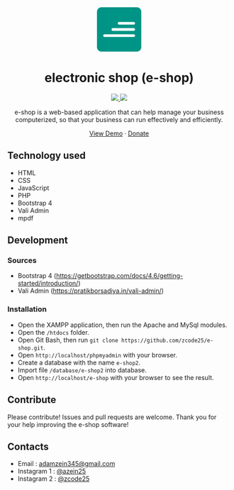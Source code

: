 <div align="center">
    <a href="https://electronicshop.rf.gd">
        <img src="img/eshop.png" alt="e-shop" width="100px" />
    </a>
    <h1 align="center">electronic shop (e-shop)</h1>
</div>

<div align="center">
    <a href="https://electronicshop.rf.gd">
        <img src="https://img.shields.io/badge/version-electronic%20shop%20v2.1.0-success"/>
    </a>
    <a href="https://github.com/zcode25/e-shop">
        <img src="https://img.shields.io/github/stars/zcode25/e-shop?color=important" />
    </a>
</div>
    
<div align="center">
    <p align="center">e-shop is a web-based application that can help manage your business computerized, so that your business can run effectively and efficiently.</p>
    <a href="https://electronicshop.rf.gd">View Demo</a>
    ·
    <a href="https://electronicshop.rf.gd">Donate</a>
</div>

## Technology used
- HTML
- CSS
- JavaScript
- PHP
- Bootstrap 4
- Vali Admin
- mpdf

## Development
### Sources
- Bootstrap 4 (https://getbootstrap.com/docs/4.6/getting-started/introduction/)
- Vali Admin (https://pratikborsadiya.in/vali-admin/)

### Installation
- Open the XAMPP application, then run the Apache and MySql modules.
- Open the `/htdocs` folder.
- Open Git Bash, then run `git clone https://github.com/zcode25/e-shop.git`.
- Open `http://localhost/phpmyadmin` with your browser.
- Create a database with the name `e-shop2`.
- Import file `/database/e-shop2` into database.
- Open `http://localhost/e-shop` with your browser to see the result.

## Contribute
Please contribute! Issues and pull requests are welcome. Thank you for your help improving the e-shop software!

## Contacts
-  Email : adamzein345@gmail.com
-  Instagram 1 : [@azein25](https://www.instagram.com/azein25/)
-  Instagram 2 : [@zcode25](https://www.instagram.com/zcode25/)
